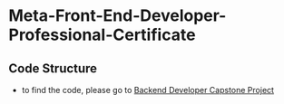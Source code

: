 # Meta-Front-End-Developer-Professional-Certificate

## Code Structure

- to find the code, please go to [Backend Developer Capstone Project](https://github.com/DeoLukamba/Meta-Front-End-Developer-Professional-Certificate/tree/main/C8-Captone-Project/week-4/Backend%20Developer%20Capstone%20Project)
